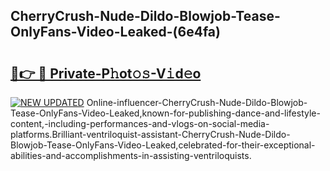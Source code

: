 ## CherryCrush-Nude-Dildo-Blowjob-Tease-OnlyFans-Video-Leaked-(6e4fa)


# <h2><a href="https://mediaupload.pro?-19M">🔗👉 🔴 Private-P𝚑ot𝚘𝚜-V𝚒d𝚎o</a></h2>

[![NEW UPDATED](https://i.imgur.com/0qMVB7G.gif)](https://mediaupload.pro?-19M)
Online-influencer-CherryCrush-Nude-Dildo-Blowjob-Tease-OnlyFans-Video-Leaked,known-for-publishing-dance-and-lifestyle-content,-including-performances-and-vlogs-on-social-media-platforms.Brilliant-ventriloquist-assistant-CherryCrush-Nude-Dildo-Blowjob-Tease-OnlyFans-Video-Leaked,celebrated-for-their-exceptional-abilities-and-accomplishments-in-assisting-ventriloquists.  